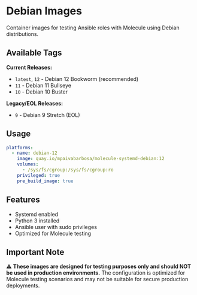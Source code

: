# Debian Images

Container images for testing Ansible roles with Molecule using Debian distributions.

## Available Tags

**Current Releases:**
- `latest`, `12` - Debian 12 Bookworm (recommended)
- `11` - Debian 11 Bullseye
- `10` - Debian 10 Buster

**Legacy/EOL Releases:**
- `9` - Debian 9 Stretch (EOL)

## Usage

```yaml
platforms:
  - name: debian-12
    image: quay.io/mpaivabarbosa/molecule-systemd-debian:12
    volumes:
      - /sys/fs/cgroup:/sys/fs/cgroup:ro
    privileged: true
    pre_build_image: true
```

## Features

- Systemd enabled
- Python 3 installed
- Ansible user with sudo privileges
- Optimized for Molecule testing

## Important Note

⚠️ **These images are designed for testing purposes only and should NOT be used in production environments.** The configuration is optimized for Molecule testing scenarios and may not be suitable for secure production deployments.